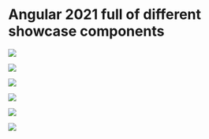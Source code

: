 # Angular 2021 full of different showcase components

![](https://github.com/HosMercury/angular-tabular-app/blob/main/screenshots/1.png)

![](https://github.com/HosMercury/angular-tabular-app/blob/main/screenshots/2.png)

![](https://github.com/HosMercury/angular-tabular-app/blob/main/screenshots/3.png)

![](https://github.com/HosMercury/angular-tabular-app/blob/main/screenshots/4.png)

![](https://github.com/HosMercury/angular-tabular-app/blob/main/screenshots/5.png)

![](https://github.com/HosMercury/angular-tabular-app/blob/main/screenshots/6.png)